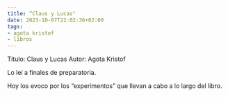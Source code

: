 ```yaml
---
title: “Claus y Lucas"
date: 2023-10-07T22:02:36+02:00
tags: 
- agota kristof
- libros
---
```

Título: Claus y Lucas
Autor: Agota Kristof

Lo leí a finales de preparatoria. 

Hoy los evoco por los “experimentos” que llevan a cabo a lo largo del libro.